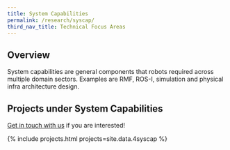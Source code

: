 ```yaml
---
title: System Capabilities
permalink: /research/syscap/
third_nav_title: Technical Focus Areas
---
```

## Overview  
System capabilities are general components that robots required across multiple domain sectors. Examples are RMF, ROS-I, simulation and physical infra architecture design.

## Projects under System Capabilities

[Get in touch with us](/contact-us/) if you are interested!

{% include projects.html projects=site.data.4syscap %}